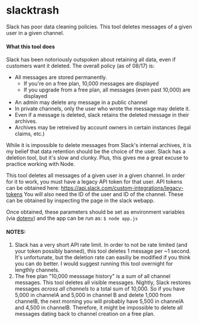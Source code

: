 # slacktrash
Slack has poor data cleaning policies. This tool deletes messages of a given user in a given channel.

#### What this tool does
Slack has been notoriously outspoken about retaining all data, even if customers want it deleted.
The overall policy (as of 08/17) is:
* All messages are stored permanently.  
  * If you're on a free plan, 10,000 messages are displayed
  * If you upgrade from a free plan, all messages (even past 10,000) are displayed
* An admin may delete any message in a public channel
* In private channels, only the user who wrote the message may delete it.
* Even if a message is deleted, slack retains the deleted message in their archives.
* Archives may be retreived by account owners in certain instances (legal claims, etc.)

While it is impossible to delete messages from Slack's internal archives, it is my belief that data retention should be the choice of the user. Slack has a deletion tool, but it's slow and clunky. Plus, this gives me a great excuse to practice working with Node.

This tool deletes all messages of a given user in a given channel. In order for it to work, you must have a legacy API token for that user. API tokens can be obtained here: https://api.slack.com/custom-integrations/legacy-tokens
You will also need the ID of the user and ID of the channel. These can be obtained by inspecting the page in the slack webapp.

Once obtained, these parameters should be set as environment variables (via [dotenv](https://github.com/motdotla/dotenv)) and the app can be run as:
`$ node app.js`

#### NOTES:
1. Slack has a very short API rate limit. In order to not be rate limited (and your token possibly banned), this tool deletes 1 message per ~1 second. It's unfortunate, but the deletion rate can easiliy be modified if you think you can do better. I would suggest running this tool overnight for lengthly channels.
2. The free plan "10,000 messsage history" is a sum of all channel messages. This tool deletes all visible messages. Nightly, Slack restores messages _across all channels_ to a total sum of 10,000. So if you have 5,000 in channelA and 5,000 in channel B and delete 1,000 from channelB, the next morning you will probably have 5,500 in channelA and 4,500 in channelB. Therefore, it might be impossible to delete all messages dating back to channel creation on a free plan.

